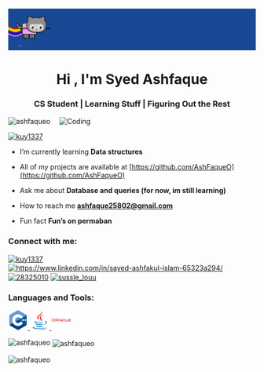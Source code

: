 ![logo](https://github.com/AshFaqueO/AshfaqueO/blob/main/w8ZJLtJbmuph.gif)
<h1 align="center">Hi , I'm Syed Ashfaque</h1>
<h3 align="center">CS Student | Learning Stuff | Figuring Out the Rest</h3>
<img align="right" alt="Coding" width="400" src="https://media.tenor.com/CgGUXc-LDc4AAAAM/hacker-pc.gif">

<p align="left"> <img src="https://komarev.com/ghpvc/?username=ashfaqueo&label=Profile%20views&color=0e75b6&style=flat" alt="ashfaqueo" /> </p>

<p align="left"> <a href="https://twitter.com/kuy1337" target="blank"><img src="https://img.shields.io/twitter/follow/kuy1337?logo=twitter&style=for-the-badge" alt="kuy1337" /></a> </p>

-  I’m currently learning **Data structures**

-  All of my projects are available at [https://github.com/AshFaqueO](https://github.com/AshFaqueO)

-  Ask me about **Database and queries (for now, im still learning)**

-  How to reach me **ashfaque25802@gmail.com**

-  Fun fact **Fun’s on permaban**

<h3 align="left">Connect with me:</h3>
<p align="left">
<a href="https://twitter.com/kuy1337" target="blank"><img align="center" src="https://raw.githubusercontent.com/rahuldkjain/github-profile-readme-generator/master/src/images/icons/Social/twitter.svg" alt="kuy1337" height="30" width="40" /></a>
<a href="https://linkedin.com/in/https://www.linkedin.com/in/sayed-ashfakul-islam-65323a294/" target="blank"><img align="center" src="https://raw.githubusercontent.com/rahuldkjain/github-profile-readme-generator/master/src/images/icons/Social/linked-in-alt.svg" alt="https://www.linkedin.com/in/sayed-ashfakul-islam-65323a294/" height="30" width="40" /></a>
<a href="https://stackoverflow.com/users/28325010" target="blank"><img align="center" src="https://raw.githubusercontent.com/rahuldkjain/github-profile-readme-generator/master/src/images/icons/Social/stack-overflow.svg" alt="28325010" height="30" width="40" /></a>
<a href="https://instagram.com/sussle_louu" target="blank"><img align="center" src="https://raw.githubusercontent.com/rahuldkjain/github-profile-readme-generator/master/src/images/icons/Social/instagram.svg" alt="sussle_louu" height="30" width="40" /></a>
</p>

<h3 align="left">Languages and Tools:</h3>
<p align="left"> <a href="https://www.w3schools.com/cpp/" target="_blank" rel="noreferrer"> <img src="https://raw.githubusercontent.com/devicons/devicon/master/icons/cplusplus/cplusplus-original.svg" alt="cplusplus" width="40" height="40"/> </a> <a href="https://www.java.com" target="_blank" rel="noreferrer"> <img src="https://raw.githubusercontent.com/devicons/devicon/master/icons/java/java-original.svg" alt="java" width="40" height="40"/> </a> <a href="https://www.oracle.com/" target="_blank" rel="noreferrer"> <img src="https://raw.githubusercontent.com/devicons/devicon/master/icons/oracle/oracle-original.svg" alt="oracle" width="40" height="40"/> </a> </p>

<p><img align="left" src="https://github-readme-stats.vercel.app/api/top-langs?username=ashfaqueo&show_icons=true&locale=en&layout=compact" alt="ashfaqueo" /></p>

<p>&nbsp;<img align="center" src="https://github-readme-stats.vercel.app/api?username=ashfaqueo&show_icons=true&locale=en" alt="ashfaqueo" /></p>

<p><img align="center" src="https://github-readme-streak-stats.herokuapp.com/?user=ashfaqueo&" alt="ashfaqueo" /></p>


